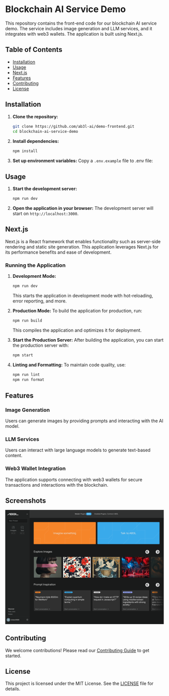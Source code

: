# Blockchain AI Service Demo

This repository contains the front-end code for our blockchain AI service demo. The service includes image generation and LLM services, and it integrates with web3 wallets. The application is built using Next.js.

## Table of Contents
- [Installation](#installation)
- [Usage](#usage)
- [Next.js](#nextjs)
- [Features](#features)
- [Contributing](#contributing)
- [License](#license)

## Installation

1. **Clone the repository:**
   ```sh
   git clone https://github.com/ab3l-ai/demo-frontend.git
   cd blockchain-ai-service-demo
   ```

2. **Install dependencies:**
   ```sh
   npm install
   ```

3. **Set up environment variables:**
   Copy a `.env.example` file to .env file:

## Usage

1. **Start the development server:**
   ```sh
   npm run dev
   ```

2. **Open the application in your browser:**
   The development server will start on `http://localhost:3000`.

## Next.js

Next.js is a React framework that enables functionality such as server-side rendering and static site generation. This application leverages Next.js for its performance benefits and ease of development.

### Running the Application

1. **Development Mode:**
   ```sh
   npm run dev
   ```
   This starts the application in development mode with hot-reloading, error reporting, and more.

2. **Production Mode:**
   To build the application for production, run:
   ```sh
   npm run build
   ```
   This compiles the application and optimizes it for deployment.

3. **Start the Production Server:**
   After building the application, you can start the production server with:
   ```sh
   npm start
   ```

4. **Linting and Formatting:**
   To maintain code quality, use:
   ```sh
   npm run lint
   npm run format
   ```

## Features

### Image Generation
Users can generate images by providing prompts and interacting with the AI model.

### LLM Services
Users can interact with large language models to generate text-based content.

### Web3 Wallet Integration
The application supports connecting with web3 wallets for secure transactions and interactions with the blockchain.

## Screenshots
![Screenshot](./doc/NewHome.png)

## Contributing

We welcome contributions! Please read our [Contributing Guide](CONTRIBUTING.md) to get started.

## License

This project is licensed under the MIT License. See the [LICENSE](LICENSE) file for details.
